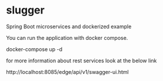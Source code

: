 # slugger

Spring Boot microservices and dockerized example

You can run the application with docker compose.

docker-compose up -d

for more information about rest services look at the below link

http://localhost:8085/edge/api/v1/swagger-ui.html


